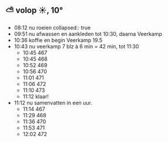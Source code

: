 ## ⛅ volop ☀️, 10°
- 08:12 nu roeien
  collapsed:: true
- 09:51 nu afwassen en aankleden tot 10:30, daarna Veerkamp
- 10:36 koffie en begin Veerkamp 19.5
- 10:43 nu veerkamp 7 blz à 6 min = 42 min, tot 11:30
	- 10:45 467
	- 10:45 468
	- 10:52 469
	- 10:56 470
	- 11:01 471
	- 11:06 472
	- 11:10 473
	- 11:12 klaar!
- 11:12 nu samenvatten in een uur.
	- 11:14 467
	- 11:29 468
	- 11:36 470
	- 11:53 471
	- 12:02 472